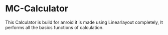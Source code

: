 # MC-Calculator
This Calculator is build for anroid it is made using Linearlayout completely, It performs all the basics functions of calculation. 
